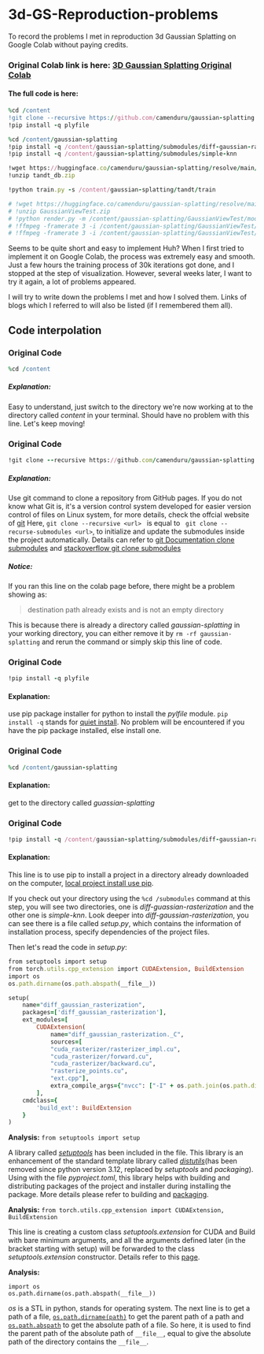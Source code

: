 # 3d-GS-Reproduction-problems
To record the problems I met in reproduction 3d Gaussian Splatting on Google Colab without paying credits.

### Original Colab link is here: [3D Gaussian Splatting Original Colab](https://colab.research.google.com/github/camenduru/gaussian-splatting-colab/blob/main/gaussian_splatting_colab.ipynb)

#### The full code is here: 
```ruby
%cd /content
!git clone --recursive https://github.com/camenduru/gaussian-splatting
!pip install -q plyfile

%cd /content/gaussian-splatting
!pip install -q /content/gaussian-splatting/submodules/diff-gaussian-rasterization
!pip install -q /content/gaussian-splatting/submodules/simple-knn

!wget https://huggingface.co/camenduru/gaussian-splatting/resolve/main/tandt_db.zip
!unzip tandt_db.zip

!python train.py -s /content/gaussian-splatting/tandt/train

# !wget https://huggingface.co/camenduru/gaussian-splatting/resolve/main/GaussianViewTest.zip
# !unzip GaussianViewTest.zip
# !python render.py -m /content/gaussian-splatting/GaussianViewTest/model
# !ffmpeg -framerate 3 -i /content/gaussian-splatting/GaussianViewTest/model/train/ours_30000/renders/%05d.png -vf "pad=ceil(iw/2)*2:ceil(ih/2)*2" -c:v libx264 -r 3 -pix_fmt yuv420p /content/renders.mp4
# !ffmpeg -framerate 3 -i /content/gaussian-splatting/GaussianViewTest/model/train/ours_30000/gt/%05d.png -vf "pad=ceil(iw/2)*2:ceil(ih/2)*2" -c:v libx264 -r 3 -pix_fmt yuv420p /content/gt.mp4 -y
```

Seems to be quite short and easy to implement Huh? When I first tried to implement it on Google Colab, the process was extremely easy and smooth. Just a few hours the training process of 30k iterations got done, and I stopped at the step of visualization. However, several weeks later, I want to try it again, a lot of problems appeared. 

I will try to write down the problems I met and how I solved them. Links of blogs which I referred to will also be listed (if I remembered them all).

## Code interpolation
### Original Code
```ruby
%cd /content
```
##### Explanation: 
Easy to understand, just switch to the directory we're now working at to the directory called _content_ in your terminal. Should have no problem with this line. Let's keep moving!

### Original Code
```ruby
!git clone --recursive https://github.com/camenduru/gaussian-splatting
```
##### Explanation: 
Use git command to clone a repository from GitHub pages. If you do not know what Git is, it's a version control system developed for easier version control of files on Linux system, for more details, check the offcial website of [git](https://git-scm.com/docs/user-manual.html) Here, ```git clone --recursive <url> ``` is equal to ``` git clone --recurse-submodules <url>```, to initialize and update the submodules inside the project automatically. Details can refer to [git Documentation clone submodules](https://git-scm.com/docs/git-clone#Documentation/git-clone.txt-code--recurse-submodulescodecodecodeemltpathspecgtem) and [stackoverflow git clone submodules](https://stackoverflow.com/questions/3796927/how-do-i-git-clone-a-repo-including-its-submodules)
##### Notice:
If you ran this line on the colab page before, there might be a problem showing as: 
> destination path already exists and is not an empty directory 

This is because there is already a directory called _gaussian-splatting_ in your working directory, you can either remove it by ```rm -rf gaussian-splatting``` and rerun the command or simply skip this line of code.

### Original Code
```ruby
!pip install -q plyfile
```
#### Explanation:
use pip package installer for python to install the _pylfile_ module. ```pip install -q``` stands for [quiet install](https://pip.pypa.io/en/stable/cli/pip/#cmdoption-q). No problem will be encountered if you have the pip package installed, else install one.

### Original Code
```ruby
%cd /content/gaussian-splatting
```
#### Explanation:
get to the directory called _guassian-splatting_

### Original Code
```ruby
!pip install -q /content/gaussian-splatting/submodules/diff-gaussian-rasterization
```
#### Explanation:
This line is to use pip to install a project in a directory already downloaded on the computer, [local project install use pip](https://pip.pypa.io/en/stable/topics/local-project-installs/).  

If you check out your directory using the ```%cd /submodules``` command at this step, you will see two directories, one is _diff-guassian-rasterization_ and the other one is _simple-knn_. 
Look deeper into _diff-gaussian-rasterization_, you can see there is a file called _setup.py_, which contains the information of installation process, specify dependencies of the project files. 

Then let's read the code in _setup.py_:
```ruby
from setuptools import setup
from torch.utils.cpp_extension import CUDAExtension, BuildExtension
import os
os.path.dirname(os.path.abspath(__file__))

setup(
    name="diff_gaussian_rasterization",
    packages=['diff_gaussian_rasterization'],
    ext_modules=[
        CUDAExtension(
            name="diff_gaussian_rasterization._C",
            sources=[
            "cuda_rasterizer/rasterizer_impl.cu",
            "cuda_rasterizer/forward.cu",
            "cuda_rasterizer/backward.cu",
            "rasterize_points.cu",
            "ext.cpp"],
            extra_compile_args={"nvcc": ["-I" + os.path.join(os.path.dirname(os.path.abspath(__file__)), "third_party/glm/")]})
        ],
    cmdclass={
        'build_ext': BuildExtension
    }
)
```
__Analysis:__ ```from setuptools import setup```

A library called [_setuptools_](https://setuptools.pypa.io/en/latest/userguide/#building-and-distributing-packages-with-setuptools) has been included in the file. This library is an enhancement of the standard template library called [_distutils_](https://docs.python.org/zh-cn/3.10/library/distutils.html)(has been removed since python version 3.12, replaced by _setuptools_ and _packaging_). Using with the file _pyproject.toml_, this library helps with building and distributing packages of the project and installer during installing the package. More details please refer to building and [packaging](https://zhuanlan.zhihu.com/p/276461821).

__Analysis:__ ```from torch.utils.cpp_extension import CUDAExtension, BuildExtension```

This line is creating a custom class _setuptools.extension_ for CUDA and Build with bare minimum arguments, and all the arguments defined later (in the bracket starting with setup) will be forwarded to the class _setuptools.extension_ constructor. Details refer to this [page](https://pytorch.org/docs/stable/cpp_extension.html#torch-utils-cpp-extension).

__Analysis:__
```
import os
os.path.dirname(os.path.abspath(__file__))
```
_os_ is a STL in python, stands for operating system. The next line is to get a path of a file, [```os.path.dirname(path)```](https://docs.python.org/3/library/os.path.html#os.path.dirname) to get the parent path of a path and [```os.path.abspath```](https://docs.python.org/3/library/os.path.html#os.path.abspath) to get the absolute path of a file. So here, it is used to find the parent path of the absolute path of ```__file__```, equal to give the absolute path of the directory contains the ```__file__```.

